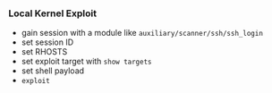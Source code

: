 ### Local Kernel Exploit
- gain session with a module like `auxiliary/scanner/ssh/ssh_login`
- set session ID
- set RHOSTS
- set exploit target with `show targets`
- set shell payload
- `exploit`